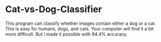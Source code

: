 # Cat-vs-Dog-Classifier
This program can classify whether images contain either a dog or a cat.  This is easy for humans, dogs, and cats. Your computer will find it a bit more difficult. But i made it possible with 94.4% accuracy.


